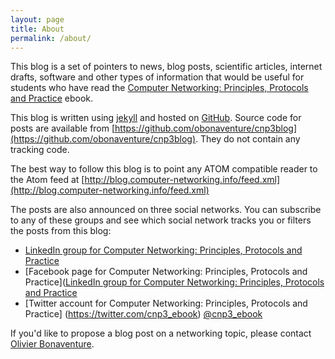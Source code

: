 ```yaml
---
layout: page
title: About
permalink: /about/
---
```


This blog is a set of pointers to news, blog posts, scientific articles, 
internet drafts, software and other types of information that would be
useful for students who have read the [Computer Networking: Principles,
Protocols and Practice](https://www.computer-networking.info) ebook. 

This blog is written using [jekyll](https://jekyllrb.com) and hosted on [GitHub](https://github.com). Source code for posts are available from [https://github.com/obonaventure/cnp3blog](https://github.com/obonaventure/cnp3blog). They do not contain any tracking code.

The best way to follow this blog is to point any ATOM compatible reader to the Atom feed at [http://blog.computer-networking.info/feed.xml](http://blog.computer-networking.info/feed.xml)

The posts are also announced on three social networks. You can subscribe to any of these groups and see which social network tracks you or filters the posts from this blog:
 - [LinkedIn group for Computer Networking: Principles, Protocols and Practice](https://www.linkedin.com/groups/8836707/)
 - [Facebook page for Computer Networking: Principles, Protocols and Practice]([LinkedIn group for Computer Networking: Principles, Protocols and Practice](https://www.facebook.com/Computer-Networking-Principles-Protocols-and-Practice-129951043755620/)
 - [Twitter account for Computer Networking: Principles, Protocols and Practice] (https://twitter.com/cnp3_ebook) [@cnp3_ebook](https://twitter.com/cnp3_ebook)


If you'd like to propose a blog post on a networking topic, please contact
[Olivier Bonaventure](https://perso.uclouvain.be/olivier.bonaventure/blog/html/pages/bio.html).